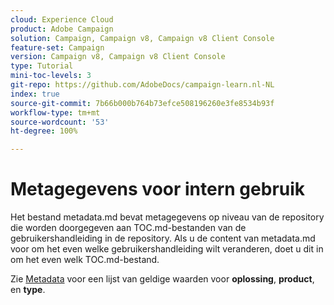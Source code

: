 ```yaml
---
cloud: Experience Cloud
product: Adobe Campaign
solution: Campaign, Campaign v8, Campaign v8 Client Console
feature-set: Campaign
version: Campaign v8, Campaign v8 Client Console
type: Tutorial
mini-toc-levels: 3
git-repo: https://github.com/AdobeDocs/campaign-learn.nl-NL
index: true
source-git-commit: 7b66b000b764b73efce508196260e3fe8534b93f
workflow-type: tm+mt
source-wordcount: '53'
ht-degree: 100%

---
```



# Metagegevens voor intern gebruik

Het bestand metadata.md bevat metagegevens op niveau van de repository die worden doorgegeven aan TOC.md-bestanden van de gebruikershandleiding in de repository. Als u de content van metadata.md voor om het even welke gebruikershandleiding wilt veranderen, doet u dit in om het even welk TOC.md-bestand.

Zie [Metadata](https://experienceleague.adobe.com/docs/authoring-guide-exl/using/editing/user-guide-setup/metadata.html?lang=nl) voor een lijst van geldige waarden voor **oplossing**, **product**, en **type**.
